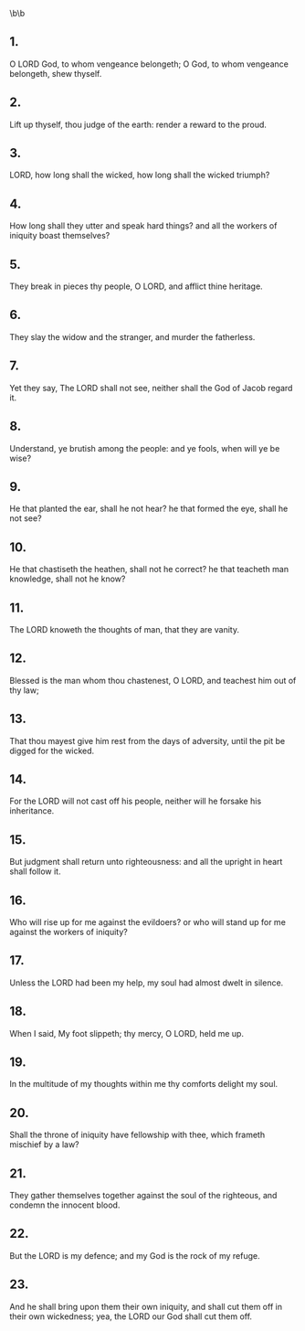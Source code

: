 \b\b
## 1.
O LORD God, to whom vengeance belongeth; O God, to whom vengeance belongeth, shew thyself.
## 2.
Lift up thyself, thou judge of the earth: render a reward to the proud.
## 3.
LORD, how long shall the wicked, how long shall the wicked triumph?
## 4.
How long shall they utter and speak hard things?  and all the workers of iniquity boast themselves?
## 5.
They break in pieces thy people, O LORD, and afflict thine heritage.
## 6.
They slay the widow and the stranger, and murder the fatherless.
## 7.
Yet they say, The LORD shall not see, neither shall the God of Jacob regard it.
## 8.
Understand, ye brutish among the people: and ye fools, when will ye be wise?
## 9.
He that planted the ear, shall he not hear?  he that formed the eye, shall he not see?
## 10.
He that chastiseth the heathen, shall not he correct?  he that teacheth man knowledge, shall not he know?
## 11.
The LORD knoweth the thoughts of man, that they are vanity.
## 12.
Blessed is the man whom thou chastenest, O LORD, and teachest him out of thy law;
## 13.
That thou mayest give him rest from the days of adversity, until the pit be digged for the wicked.
## 14.
For the LORD will not cast off his people, neither will he forsake his inheritance.
## 15.
But judgment shall return unto righteousness: and all the upright in heart shall follow it.
## 16.
Who will rise up for me against the evildoers?  or who will stand up for me against the workers of iniquity?
## 17.
Unless the LORD had been my help, my soul had almost dwelt in silence.
## 18.
When I said, My foot slippeth; thy mercy, O LORD, held me up.
## 19.
In the multitude of my thoughts within me thy comforts delight my soul.
## 20.
Shall the throne of iniquity have fellowship with thee, which frameth mischief by a law?
## 21.
They gather themselves together against the soul of the righteous, and condemn the innocent blood.
## 22.
But the LORD is my defence; and my God is the rock of my refuge.
## 23.
And he shall bring upon them their own iniquity, and shall cut them off in their own wickedness; yea, the LORD our God shall cut them off.
